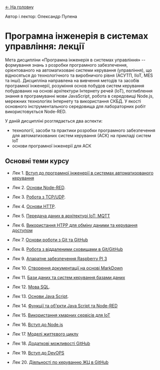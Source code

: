 [<- На головну](../)

Автор і лектор: Олександр Пупена 

# Програмна інженерія в системах управління: лекції

Мета дисципліни «Програмна інженерія в системах управління» -- формування знань з розробки програмного забезпечення, орієнтованого на автоматизовані системи керування (управління), що відносяться до технологічного та виробничого рівня (АСУТП, IIoT, MES та інші). Дисципліна направлена на вивчення методів та засобів програмної інженерії, розуміння основ побудов систем керування побудованих на основі архітектури Інтернету речей (IoT), поглиблення знання в програмуванні мови JavaScript, робота в середовищі Node.js, мережних технологіях Інтернету та використання СКБД. У якості основного інструментального середовища для лабораторних робіт використовується Node-RED.  

У даній дисципліні розглядається два аспекти:

- технології, засоби та практики розробки програмного забезпечення для автоматизованих систем керування (АСК) на прикладі систем IoT
- основи програмної інженерії для АСК

## Основні теми курсу

- Лек 1. [Вступ до програмної інженерії в системах автоматизованого керування](1_intro.md) 

- Лек 2. [Основи Node-RED](2_nodered.md).

- Лек 3. [Робота з TCP/UDP](3_tcpudp.md). 

- Лек 4. [Основи HTTP](4_http.md). 

- Лек 5. [Передача даних в архітектурі IoT: MQTT](5_mqtt.md)

- Лек 6. [Використання HTPP для обміну даними та керування доступом](6_httpapi.md)

- Лек 7. [Основи роботи з Git та GitHub](7_git.md)  

- Лек 8. [Робота з віддаленими сховищами в Git/GitHub](8_github.md)

- Лек 9. [Апаратне забезпечення Raspberry PI 3](9_rpi.md)

- Лек 10. [Створення документації на основі MarkDown](10_markdown.md)

- Лек 11. [Бази даних та систем керування базами даних](11_db.md)

- Лек 12. [Мова SQL](12_sql.md).

- Лек 13. [Основи Java Script](13_js.md). 

- Лек 14. [Функції та об'єкти Java Script та Node-RED](14_jsobjects.md)

- Лек 15. [Використання хмарних сервісів для IoT](15_cloud.md)

- Лек 16. [Вступ до Node.js](16_nodejs.md) 

- Лек 17. [Моделі життєвого циклу](17_lyfecycle.md)

- Лек 18. [Додаткові можливості GitHub](18_githubadd.md)

- Лек 19. [Вступ до DevOPS](19_devops.md)

- Лек 20. [Діяльності по керуванню ЖЦ в GitHub](20_githubwrkflw.md)



